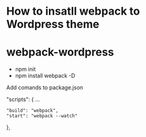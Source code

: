 <h1>How to insatll webpack to Wordpress theme</h1>

# webpack-wordpress


<ul>
  <li>npm init</li>
  <li>npm install webpack -D</li>
</ul>

<p>Add comands to <span>package.json</span></p>

"scripts": {
	...
 
	"build": "webpack",
	"start": "webpack --watch"
},

